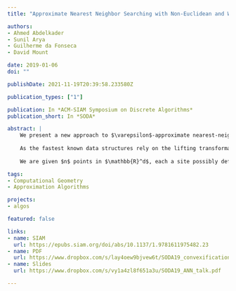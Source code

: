 ```yaml
---
title: "Approximate Nearest Neighbor Searching with Non-Euclidean and Weighted Distances"

authors:
- Ahmed Abdelkader
- Sunil Arya
- Guilherme da Fonseca
- David Mount

date: 2019-01-06
doi: ""

publishDate: 2021-11-19T20:39:58.233580Z

publication_types: ["1"]

publication: In *ACM-SIAM Symposium on Discrete Algorithms*
publication_short: In *SODA*

abstract: |
    We present a new approach to $\varepsilon$-approximate nearest-neighbor queries in fixed dimension under a variety of non-Euclidean distances. We consider two families of distance functions: (a) convex scaling distance functions including the Mahalanobis distance, the Minkowski metric and multiplicative weights, and (b) Bregman divergences including the Kullback-Leibler divergence and the Itakura-Saito distance.
    
    As the fastest known data structures rely on the lifting transformation, their application is limited to the Euclidean metric, and alternative approaches for other distance functions are much less efficient. We circumvent the reliance on the lifting transformation by a careful application of convexification, which appears to be relatively new to computational geometry.
    
    We are given $n$ points in $\mathbb{R}^d$, each a site possibly defining its own distance function. Under mild assumptions on the growth rates of these functions, the proposed data structures answer queries in logarithmic time using $O(n \log(1/\varepsilon)/\varepsilon^{d/2})$ space, which nearly matches the best known results for the Euclidean metric.

tags:
- Computational Geometry
- Approximation Algorithms

projects:
- algos

featured: false

links:
- name: SIAM
  url: https://epubs.siam.org/doi/abs/10.1137/1.9781611975482.23
- name: PDF
  url: https://www.dropbox.com/s/lay4oew9bjvew6t/SODA19_convexification.pdf
- name: Slides
  url: https://www.dropbox.com/s/vy1a4zl8f651a3u/SODA19_ANN_talk.pdf

---
```

